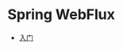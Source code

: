 # Spring WebFlux

- [入门](https://github.com/lazecoding/Note/blob/main/note/articles/webflux/induction.md)

